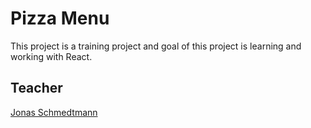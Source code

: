 # Pizza Menu
This project is a training project and goal of this project is learning and working with React.

## Teacher
[Jonas Schmedtmann](https://github.com/jonasschmedtmann)
